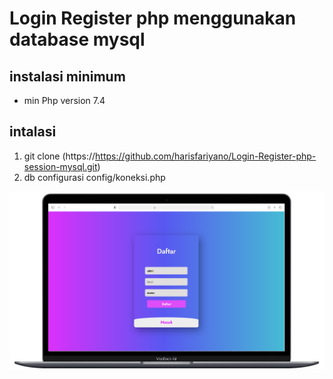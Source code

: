 # Login Register php menggunakan database mysql

## instalasi minimum
- min Php version 7.4 

## intalasi
1. git clone (https://https://github.com/harisfariyano/Login-Register-php-session-mysql.git)
2. db configurasi config/koneksi.php

![Tampilan pc/leptop](asset/image/image.png)

